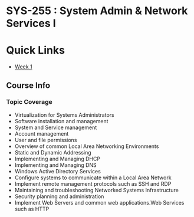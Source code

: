 # SYS-255 : System Admin & Network Services I 

# Quick Links
- [Week 1](https://github.com/Harrison-Blair/SYS-255/wiki/Week-1-%7C-Lab-01-%7C-Environment-Setup)

## Course Info

### Topic Coverage
- Virtualization for Systems Administrators
- Software installation and management
- System and Service management
- Account management
- User and file permissions
- Overview of common Local Area Networking Environments
- Static and Dynamic Addressing
- Implementing and Managing DHCP
- Implementing and Managing DNS
- Windows Active Directory Services
- Configure systems to communicate within a Local Area Network
- Implement remote management protocols such as SSH and RDP
- Maintaining and troubleshooting Networked Systems Infrastructure
- Security planning and administration
- Implement Web Servers and common web applications.Web Services such as HTTP
